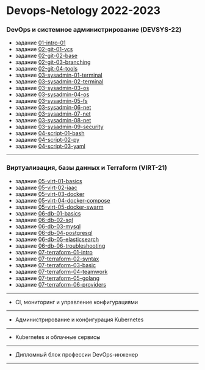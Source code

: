 # Devops-Netology 2022-2023
### DevOps и системное администрирование (DEVSYS-22)
* задание [01-intro-01](https://github.com/AGlebov36/devops-netology/blob/main/DEVSYS-22/01-intro-01.md) 
* задание [02-git-01-vcs](https://github.com/AGlebov36/devops-netology/blob/main/DEVSYS-22/02-git-01-vcs.md) 
* задание [02-git-02-base](https://github.com/AGlebov36/devops-netology/blob/main/DEVSYS-22/02-git-02-base.md) 
* задание [02-git-03-branching](https://github.com/AGlebov36/devops-netology/blob/main/DEVSYS-22/02-git-03-branching.md) 
* задание [02-git-04-tools](https://github.com/AGlebov36/devops-netology/blob/main/DEVSYS-22/02-git-04-tools.pdf) 
* задание [03-sysadmin-01-terminal](https://github.com/AGlebov36/devops-netology/blob/main/DEVSYS-22/03-sysadmin-01-terminal.pdf) 
* задание [03-sysadmin-02-terminal](https://github.com/AGlebov36/devops-netology/blob/main/DEVSYS-22/03-sysadmin-02-terminal.pdf) 
* задание [03-sysadmin-03-os](https://github.com/AGlebov36/devops-netology/blob/main/DEVSYS-22/03-sysadmin-03-os.pdf) 
* задание [03-sysadmin-04-os](https://github.com/AGlebov36/devops-netology/blob/main/DEVSYS-22/03-sysadmin-04-os.pdf) 
* задание [03-sysadmin-05-fs](https://github.com/AGlebov36/devops-netology/blob/main/DEVSYS-22/03-sysadmin-05-fs.pdf) 
* задание [03-sysadmin-06-net](https://github.com/AGlebov36/devops-netology/blob/main/DEVSYS-22/03-sysadmin-06-net.pdf)
* задание [03-sysadmin-07-net](https://github.com/AGlebov36/devops-netology/blob/main/DEVSYS-22/03-sysadmin-07-net.pdf) 
* задание [03-sysadmin-08-net](https://github.com/AGlebov36/devops-netology/blob/main/DEVSYS-22/03-sysadmin-08-net.pdf) 
* задание [03-sysadmin-09-security](https://github.com/AGlebov36/devops-netology/blob/main/DEVSYS-22/03-sysadmin-09-security.md) 
* задание [04-script-01-bash](https://github.com/AGlebov36/devops-netology/blob/main/DEVSYS-22/04-script-01-bash.md) 
* задание [04-script-02-py](https://github.com/AGlebov36/devops-netology/blob/main/DEVSYS-22/04-script-02-py.md) 
* задание [04-script-03-yaml](https://github.com/AGlebov36/devops-netology/blob/main/DEVSYS-22/04-script-03-yaml.md) 
---
### Виртуализация, базы данных и Terraform (VIRT-21)
* задание [05-virt-01-basics](https://github.com/AGlebov36/devops-netology/blob/main/VIRT-21/05-virt-01-basics.pdf) 
* задание [05-virt-02-iaac](https://github.com/AGlebov36/devops-netology/blob/main/VIRT-21/05-virt-02-iaac.pdf) 
* задание [05-virt-03-docker](https://github.com/AGlebov36/devops-netology/blob/main/VIRT-21/05-virt-03-docker.pdf) 
* задание [05-virt-04-docker-compose](https://github.com/AGlebov36/devops-netology/blob/main/VIRT-21/05-virt-04-docker-compose.pdf) 
* задание [05-virt-05-docker-swarm](https://github.com/AGlebov36/devops-netology/blob/main/VIRT-21/05-virt-05-docker-swarm.pdf) 
* задание [06-db-01-basics](https://github.com/AGlebov36/devops-netology/blob/main/VIRT-21/06-db-01-basics.pdf) 
* задание [06-db-02-sql](https://github.com/AGlebov36/devops-netology/blob/main/VIRT-21/06-db-02-sql.pdf) 
* задание [06-db-03-mysql](https://github.com/AGlebov36/devops-netology/blob/main/VIRT-21/06-db-03-mysql.pdf)
* задание [06-db-04-postgresql](https://github.com/AGlebov36/devops-netology/blob/main/VIRT-21/06-db-04-postgresql.md)
* задание [06-db-05-elasticsearch](https://github.com/AGlebov36/devops-netology/blob/main/VIRT-21/06-db-05-elasticsearch.md) 
* задание [06-db-06-troubleshooting](https://github.com/AGlebov36/devops-netology/blob/main/VIRT-21/06-db-06-troubleshooting.md) 
* задание [07-terraform-01-intro](https://github.com/AGlebov36/devops-netology/blob/main/VIRT-21/07-terraform-01-intro.md) 
* задание [07-terraform-02-syntax](https://github.com/AGlebov36/devops-netology/blob/main/VIRT-21/07-terraform-02-syntax.md) 
* задание [07-terraform-03-basic](https://github.com/AGlebov36/devops-netology/blob/main/VIRT-21/07-terraform-03-basic.md) 
* задание [07-terraform-04-teamwork](https://github.com/AGlebov36/devops-netology/blob/main/VIRT-21/07-terraform-04-teamwork.md) 
* задание [07-terraform-05-golang](https://github.com/AGlebov36/devops-netology/blob/main/VIRT-21/07-terraform-05-golang.md)
* задание [07-terraform-06-providers](https://github.com/AGlebov36/devops-netology/blob/main/VIRT-21/07-terraform-06-providers.md)
---
* CI, мониторинг и управление конфигурациями
---
* Администрирование и конфигурация Kubernetes
---
* Kubernetes и облачные сервисы
--- 
* Дипломный блок профессии DevOps-инженер
---



